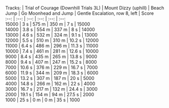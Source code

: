 Tracks: | Trial of Courage (Downhill Trials 3L) | Mount Dizzy (uphill) | Beach Jump | Go Moonhead and Jump | Gentle Escalation, row 8, left | Score  
:--: | :--: | :--: | :--: | :--:  | :--:   
15000 | 3 s | 575 m | 350 m | 7 s | 15000  
14000 | 3.8 s | 554 m | 337 m | 8 s | 14000  
13000 | 4.6 s | 532 m | 324 m | 9.1 s | 13000  
12000 | 5.5 s | 510 m | 310 m | 10.2 s | 12000  
11000 | 6.4 s | 486 m | 296 m | 11.3 s | 11000  
10000 | 7.4 s | 461 m | 281 m | 12.6 s | 10000  
9000 | 8.4 s | 435 m | 265 m | 13.8 s | 9000  
8000 | 9.4 s | 407 m | 247 m | 15.2 s | 8000  
7000 | 10.6 s | 376 m | 229 m | 16.7 s | 7000  
6000 | 11.9 s | 344 m | 209 m | 18.3 s | 6000  
5000 | 13.2 s | 307 m | 187 m | 20 s | 5000  
4000 | 14.8 s | 266 m | 162 m | 22 s | 4000  
3000 | 16.7 s | 217 m | 132 m | 24.4 s | 3000  
2000 | 19.1 s | 154 m | 94 m | 27.5 s | 2000  
1000 | 25 s | 0 m | 0 m | 35 s | 1000  
